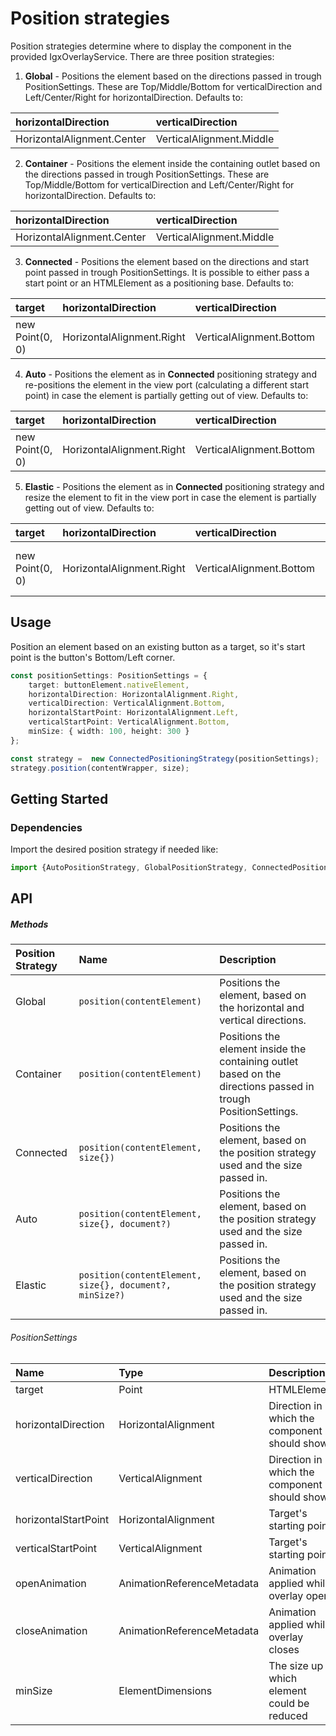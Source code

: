 # Position strategies

Position strategies determine where to display the component in the provided IgxOverlayService. There are three position strategies:
1) **Global** - Positions the element based on the directions passed in trough PositionSettings. These are Top/Middle/Bottom for verticalDirection and Left/Center/Right for horizontalDirection. Defaults to:

| horizontalDirection        | verticalDirection        |
|:---------------------------|:-------------------------|
| HorizontalAlignment.Center | VerticalAlignment.Middle |

2) **Container** - Positions the element inside the containing outlet based on the directions passed in trough PositionSettings. These are Top/Middle/Bottom for verticalDirection and Left/Center/Right for horizontalDirection. Defaults to:

| horizontalDirection        | verticalDirection        |
|:---------------------------|:-------------------------|
| HorizontalAlignment.Center | VerticalAlignment.Middle |


3) **Connected** - Positions the element based on the directions and start point passed in trough PositionSettings. It is possible to either pass a start point or an HTMLElement as a positioning base. Defaults to:

| target          | horizontalDirection       |  verticalDirection       | horizontalStartPoint     | verticalStartPoint       |
|:----------------|:--------------------------|:-------------------------|:-------------------------|:-------------------------|
| new Point(0, 0) | HorizontalAlignment.Right | VerticalAlignment.Bottom | HorizontalAlignment.Left | VerticalAlignment.Bottom |

4) **Auto** - Positions the element as in **Connected** positioning strategy and re-positions the element in the view port (calculating a different start point) in case the element is partially getting out of view. Defaults to:

| target          | horizontalDirection       |  verticalDirection       | horizontalStartPoint     | verticalStartPoint       |
|:----------------|:--------------------------|:-------------------------|:-------------------------|:-------------------------|
| new Point(0, 0) | HorizontalAlignment.Right | VerticalAlignment.Bottom | HorizontalAlignment.Left | VerticalAlignment.Bottom |

5) **Elastic** - Positions the element as in **Connected** positioning strategy and resize the element to fit in the view port in case the element is partially getting out of view. Defaults to:

| target          | horizontalDirection       |  verticalDirection       | horizontalStartPoint     | verticalStartPoint       | minSize                 |
|:----------------|:--------------------------|:-------------------------|:-------------------------|:-------------------------|-------------------------|
| new Point(0, 0) | HorizontalAlignment.Right | VerticalAlignment.Bottom | HorizontalAlignment.Left | VerticalAlignment.Bottom | { width: 0, height: 0 } |

## Usage
Position an element based on an existing button as a target, so it's start point is the button's Bottom/Left corner.
```typescript
const positionSettings: PositionSettings = {
    target: buttonElement.nativeElement,
    horizontalDirection: HorizontalAlignment.Right,
    verticalDirection: VerticalAlignment.Bottom,
    horizontalStartPoint: HorizontalAlignment.Left,
    verticalStartPoint: VerticalAlignment.Bottom,
    minSize: { width: 100, height: 300 }
};

const strategy =  new ConnectedPositioningStrategy(positionSettings);
strategy.position(contentWrapper, size);
```

## Getting Started

### Dependencies

Import the desired position strategy if needed like:

```typescript
import {AutoPositionStrategy, GlobalPositionStrategy, ConnectedPositioningStrategy } from './position/global-position-strategy';
```

## API

##### Methods
| Position Strategy | Name                                                   | Description                                                                       |
|:------------------|:-------------------------------------------------------|:----------------------------------------------------------------------------------|
| Global            | `position(contentElement)`                             | Positions the element, based on the horizontal and vertical directions.           |
| Container         | `position(contentElement)`                             | Positions the element inside the containing outlet based on the directions passed in trough PositionSettings. |
| Connected         | `position(contentElement, size{})`                     | Positions the element, based on the position strategy used and the size passed in.|
| Auto              | `position(contentElement, size{}, document?)`          | Positions the element, based on the position strategy used and the size passed in.|
| Elastic           | `position(contentElement, size{}, document?, minSize?)`| Positions the element, based on the position strategy used and the size passed in.|

###### PositionSettings
| Name               | Type                        | Description |
| :----------------- | :-------------------------- | :---------- |
|target              | Point | HTMLElement         | Attaching target for the component to show          |
|horizontalDirection | HorizontalAlignment         | Direction in which the component should show        |
|verticalDirection   | VerticalAlignment           | Direction in which the component should show        |
|horizontalStartPoint| HorizontalAlignment         | Target's starting point                             |
|verticalStartPoint  | VerticalAlignment           | Target's starting point                             |
|openAnimation       | AnimationReferenceMetadata  | Animation applied while overlay opens               |
|closeAnimation      | AnimationReferenceMetadata  | Animation applied while overlay closes              |
|minSize             | ElementDimensions           | The size up to which element could be reduced       |
